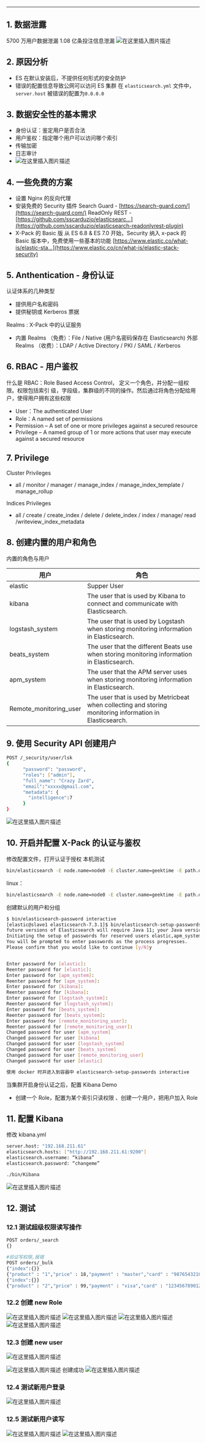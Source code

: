 

----
## 1. 数据泄露
5700 万用户数据泄漏
1.08 亿条投注信息泄漏
![在这里插入图片描述](https://i-blog.csdnimg.cn/blog_migrate/3f2b29813bc86cb8b5965d32cae939c4.png)
## 2. 原因分析

 - ES 在默认安装后，不提供任何形式的安全防护
 - 错误的配置信息导致公网可以访问 ES 集群 在 `elasticsearch.yml` 文件中， `server.host` 被错误的配置为`0.0.0.0`

## 3. 数据安全性的基本需求

 - 身份认证：鉴定用户是否合法
 - 用户鉴权：指定哪个用户可以访问哪个索引
 - 传输加密
 - 日志审计
 - ![在这里插入图片描述](https://i-blog.csdnimg.cn/blog_migrate/2a57ef3aac1d9e4092bc946494f2febc.png)


## 4. 一些免费的方案

 - 设置 Nginx 的反向代理
 - 安装免费的 Security 插件
Search Guard - [https://search-guard.com/](https://search-guard.com/)
ReadOnly REST - [https://github.com/sscarduzio/elasticsearc...](https://github.com/sscarduzio/elasticsearch-readonlyrest-plugin)
 - X-Pack 的 Basic 版
从 ES 6.8 & ES 7.0 开始，Security 纳入 x-pack 的 Basic 版本中，免费使用一些基本的功能
[https://www.elastic.co/what-is/elastic-sta...](https://www.elastic.co/cn/what-is/elastic-stack-security)
## 5. Anthentication - 身份认证
认证体系的几种类型
 - 提供用户名和密码
 - 提供秘钥或 Kerberos 票据

Realms : X-Pack 中的认证服务

 - 内置 Realms （免费）：File / Native (用户名密码保存在 Elasticsearch)
外部 Realms （收费）：LDAP / Active Directory / PKI / SAML / Kerberos
## 6. RBAC - 用户鉴权
什么是 RBAC：Role Based Access Control， 定义一个角色，并分配一组权限。权限包括索引 级，字段级，集群级的不同的操作。然后通过将角色分配给用户，使得用户拥有这些权限
 - User：The authenticated User
 - Role：A named set of permissions
 - Permission – A set of one or more privileges against a secured
   resource
 - Privilege – A named group of 1 or more actions that user may execute
   against a secured resource 

## 7. Privilege
Cluster Privileges

 - all / monitor / manager / manage_index / manage_index_template / manage_rollup

Indices Privileges

 - all / create / create_index / delete / delete_index / index / manage/ read /writeview_index_metadata

## 8. 创建内置的用户和角色
内置的角色与用户

| 用户                     | 角色                                                                                                       |
|------------------------|----------------------------------------------------------------------------------------------------------|
| elastic                | Supper User                                                                                              |
| kibana                 | The user that is used by Kibana to connect and communicate with Elasticsearch.                           |
| logstash_system        | The user that is used by Logstash when storing monitoring information in Elasticsearch.                  |
| beats_system           | The user that the different Beats use when storing monitoring information in Elasticsearch.              |
| apm_system             | The user that the APM server uses when storing monitoring information in Elasticsearch.                  |
| Remote_monitoring_user | The user that is used by Metricbeat when collecting and storing monitoring information in Elasticsearch. |


## 9. 使用 Security API 创建用户

```bash
POST /_security/user/lsk
{
      "password": "password",
      "roles": ["admin"],
      "full_name": "Crazy Zard",
      "email":"xxxxx@gmail.com",
      "metadata": {
        "intelligence":7
      }
}
```
![在这里插入图片描述](https://i-blog.csdnimg.cn/blog_migrate/bcd51dd76cdbefda24fa2a247fc0ca51.png)


## 10. 开启并配置 X-Pack 的认证与鉴权
修改配置文件，打开认证于授权
本机测试
```bash
bin/elasticsearch -E node.name=node0 -E cluster.name=geektime -E path.data=node0_data -E http.port=9200 -E xpack.security.enabled=true -E xpack.security.transport.ssl.enabled=true
```
linux：

```bash
bin/elasticsearch -E node.name=node0 -E cluster.name=geektime -E path.data=node0_data -E network.host=192.168.211.61 -E discovery.seed_hosts=192.168.211.61:9300   -E http.port=9200 -E xpack.security.enabled=true -E xpack.security.transport.ssl.enabled=true
```

创建默认的用户和分组

```bash
$ bin/elasticsearch-password interactive
[elastic@slave1 elasticsearch-7.3.1]$ bin/elasticsearch-setup-passwords interactive
future versions of Elasticsearch will require Java 11; your Java version from [/usr/lib/jvm/java-1.8.0-openjdk-1.8.0.282.b08-1.el7_9.x86_64/jre] does not meet this requirement
Initiating the setup of passwords for reserved users elastic,apm_system,kibana,logstash_system,beats_system,remote_monitoring_user.
You will be prompted to enter passwords as the process progresses.
Please confirm that you would like to continue [y/N]y


Enter password for [elastic]: 
Reenter password for [elastic]: 
Enter password for [apm_system]: 
Reenter password for [apm_system]: 
Enter password for [kibana]: 
Reenter password for [kibana]: 
Enter password for [logstash_system]: 
Reenter password for [logstash_system]: 
Enter password for [beats_system]: 
Reenter password for [beats_system]: 
Enter password for [remote_monitoring_user]: 
Reenter password for [remote_monitoring_user]: 
Changed password for user [apm_system]
Changed password for user [kibana]
Changed password for user [logstash_system]
Changed password for user [beats_system]
Changed password for user [remote_monitoring_user]
Changed password for user [elastic]

使用 docker 时并进入到容器中 elasticsearch-setup-passwords interactive
```

当集群开启身份认证之后，配置 Kibana
Demo

 - 创建一个 Role，配置为某个索引只读权限 、创建一个用户，把用户加入 Role

## 11. 配置 Kibana
修改 kibana.yml

```bash
server.host: "192.168.211.61"
elasticsearch.hosts: ["http://192.168.211.61:9200"]
elasticsearch.username: “kibana”
elasticsearch.password: “changeme”
```

```bash
./bin/Kibana
```
![在这里插入图片描述](https://i-blog.csdnimg.cn/blog_migrate/e62a47dba43848db14eb8739440848c6.png)
## 12. 测试
### 12.1 测试超级权限读写操作
```bash
POST orders/_search
{}

#验证写权限,报错
POST orders/_bulk
{"index":{}}
{"product" : "1","price" : 18,"payment" : "master","card" : "9876543210123456","name" : "jack"}
{"index":{}}
{"product" : "2","price" : 99,"payment" : "visa","card" : "1234567890123456","name" : "bob"}
```


### 12.2 创建 new Role
![在这里插入图片描述](https://i-blog.csdnimg.cn/blog_migrate/9e849fe3c0b5b2b35f828a3def7927e6.png)
![在这里插入图片描述](https://i-blog.csdnimg.cn/blog_migrate/ae0d417d48986291c5750243d0e16ada.png)
![在这里插入图片描述](https://i-blog.csdnimg.cn/blog_migrate/6a61c021619c59b7fdd9f234acb5b296.png)
![在这里插入图片描述](https://i-blog.csdnimg.cn/blog_migrate/6e0bb87ab8e2bdf417cce2d034430771.png)


### 12.3 创建 new user
![在这里插入图片描述](https://i-blog.csdnimg.cn/blog_migrate/a3eeb9053e6f1c2395dd185b5ab2a949.png)

![在这里插入图片描述](https://i-blog.csdnimg.cn/blog_migrate/a97c78c2ba082fd16d9eb8addce0a668.png)
创建成功
![在这里插入图片描述](https://i-blog.csdnimg.cn/blog_migrate/c9d6ec0b8bfb7677ab6c893ac4a7dc0f.png)

### 12.4 测试新用户登录
![在这里插入图片描述](https://i-blog.csdnimg.cn/blog_migrate/43819e7fb8548c0cca53cb4895be0369.png)
### 12.5 测试新用户读写
![在这里插入图片描述](https://i-blog.csdnimg.cn/blog_migrate/7a4dd2fcabbee090fc93c200ad73ab30.png)
![在这里插入图片描述](https://i-blog.csdnimg.cn/blog_migrate/df2ef697213a120a923e2873e7f397d1.png)

